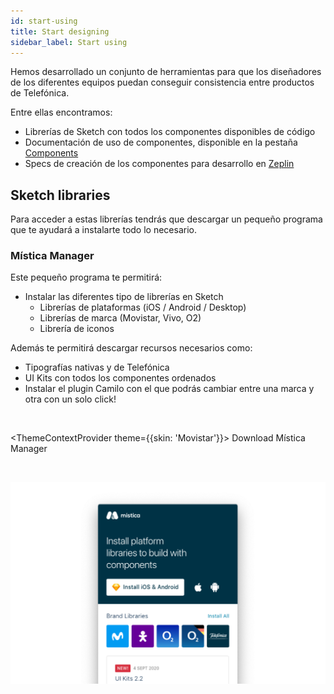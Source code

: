 ```yaml
---
id: start-using
title: Start designing
sidebar_label: Start using
---
```


Hemos desarrollado un conjunto de herramientas para que los diseñadores de los diferentes equipos puedan conseguir consistencia entre productos de Telefónica.  

Entre ellas encontramos:
* Librerías de Sketch con todos los componentes disponibles de código
* Documentación de uso de componentes, disponible en la pestaña [Components](../components/introduction.md)
* Specs de creación de los componentes para desarrollo en [Zeplin](https://zpl.io/VqL93vZ)

## Sketch libraries
Para acceder a estas librerías tendrás que descargar un pequeño programa que te ayudará a instalarte todo lo necesario.

### Mística Manager
Este pequeño programa te permitirá:
* Instalar las diferentes tipo de librerías en Sketch
    * Librerías de plataformas (iOS / Android / Desktop) 
    * Librerías de marca (Movistar, Vivo, O2)
    * Librería de iconos

Además te permitirá descargar recursos necesarios como:
* Tipografías nativas y de Telefónica
* UI Kits con todos los componentes ordenados
* Instalar el plugin Camilo con el que podrás cambiar entre una marca y otra con un solo click!

<br/>

<ThemeContextProvider theme={{skin: 'Movistar'}}>
<ButtonLayout align="center">
<ButtonPrimary href="https://www.dropbox.com/sh/jdy0hyf6b8gz5oe/AADz5uXewug_bDH5_fbRPx6Ya?dl=1" newTab>Download Mística Manager</ButtonPrimary>
</ButtonLayout>
</ThemeContextProvider>

<br/>

![](../img/startusing/img01.png)




